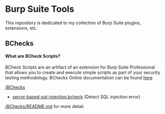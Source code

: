 # Burp Suite Tools

This repository is dedicated to my collection of Burp Suite plugins, extensions, etc.

## BChecks
#### What are BCheck Scripts?
BCheck Scripts are an artifact of an extension for Burp Suite Professional that allows you to create and execute simple scripts as part of your security testing methodology.
BChecks Online documentation can be found [here](https://portswigger.net/burp/documentation/scanner/bchecks)
		
[/BChecks](/BChecks/)
* [serror-based-sql-injection.bcheck](/BChecks/error-based-sql-injection.bcheck) (Detect SQL injection error)

[/BChecks/README.md](/BChecks/README.md) for more detail.

